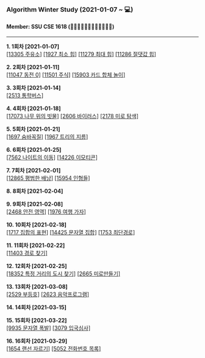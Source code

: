 ### Algorithm Winter Study (2021-01-07 ~ 💻)
#### Member: SSU CSE 1618 (👩‍💻👨‍💻👩‍💻👨‍💻👩‍💻👨‍💻) 
*** 
**1. 1회차 [2021-01-07]**  
[[13305 주유소]](https://github.com/yegyeom/Algorithm/blob/main/BOJ/11305.cpp)
[[1927 최소 힙]](https://github.com/yegyeom/Algorithm/blob/main/BOJ/1927.cpp)
[[11279 최대 힙]](https://github.com/yegyeom/Algorithm/blob/main/BOJ/11279.cpp)
[[11286 절댓값 힙]](https://github.com/yegyeom/Algorithm/blob/main/BOJ/11286.cpp)  
  
**2. 2회차 [2021-01-11]**  
  [[11047 동전 0]](https://github.com/yegyeom/Algorithm/blob/main/BOJ/11047.cpp)
[[11501 주식]](https://github.com/yegyeom/Algorithm/blob/main/BOJ/11501.cpp)
[[15903 카드 합체 놀이]](https://github.com/yegyeom/Algorithm/blob/main/BOJ/15903.cpp)  
  
**3. 3회차 [2021-01-14]**  
  [[2513 통학버스]](https://github.com/yegyeom/Algorithm/blob/main/BOJ/2513.cpp)  
    
**4. 4회차 [2021-01-18]**  
  [[17073 나무 위의 빗물]](https://github.com/yegyeom/Algorithm/blob/main/BOJ/17073.cpp)
[[2606 바이러스]](https://github.com/yegyeom/Algorithm/blob/main/BOJ/2606.cpp)
[[2178 미로 탐색]](https://github.com/yegyeom/Algorithm/blob/main/BOJ/2178.cpp)  
  
**5. 5회차 [2021-01-21]**  
  [[1697 숨바꼭질]](https://github.com/yegyeom/Algorithm/blob/main/BOJ/1697.cpp)
[[1967 트리의 지름]](https://github.com/yegyeom/Algorithm/blob/main/BOJ/1967.cpp)  
  
**6. 6회차 [2021-01-25]**  
  [[7562 나이트의 이동]](https://github.com/yegyeom/Algorithm/blob/main/BOJ/7562.cpp)
[[14226 이모티콘]](https://github.com/yegyeom/Algorithm/blob/main/BOJ/14226.cpp)   
  
**7. 7회차 [2021-02-01]**  
  [[12865 평범한 배낭]](https://github.com/yegyeom/Algorithm/blob/main/BOJ/12865.cpp)
[[15954 인형들]](https://github.com/yegyeom/Algorithm/blob/main/BOJ/15954.cpp)  
  
**8. 8회차 [2021-02-04]**   
  
**9. 9회차 [2021-02-08]**  
  [[2468 안전 영역]](https://github.com/yegyeom/Algorithm/blob/main/BOJ/2468.cpp)
[[1976 여행 가자]](https://github.com/yegyeom/Algorithm/blob/main/BOJ/1976.cpp)  
  
**10. 10회차 [2021-02-18]**  
  [[1717 집합의 표현]](https://github.com/yegyeom/Algorithm/blob/main/BOJ/1717.cpp)
[[14425 문자열 집합]](https://github.com/yegyeom/Algorithm/blob/main/BOJ/14425.cpp)
[[1753 최단경로]](https://github.com/yegyeom/Algorithm/blob/main/BOJ/1753.cpp)  
  
**11. 11회차 [2021-02-22]**  
  [[11403 경로 찾기]](https://github.com/yegyeom/Algorithm/blob/main/BOJ/11403.cpp)  
    
**12. 12회차 [2021-02-25]**  
  [[18352 특정 거리의 도시 찾기]](https://github.com/yegyeom/Algorithm/blob/main/BOJ/18352.cpp)
[[2665 미로만들기]](https://github.com/yegyeom/Algorithm/blob/main/BOJ/2665.cpp)  
  
**13. 13회차 [2021-03-08]**  
[[2529 부등호]](https://github.com/yegyeom/Algorithm/blob/main/BOJ/2529.cpp)
[[2623 음악프로그램]](https://github.com/yegyeom/Algorithm/blob/main/BOJ/2623.cpp)  
  
**14. 14회차 [2021-03-15]**  
  
**15. 15회차 [2021-03-22]**  
[[9935 문자열 폭발]](https://github.com/yegyeom/Algorithm/blob/main/BOJ/9935.cpp)
[[3079 입국심사]](https://github.com/yegyeom/Algorithm/blob/main/BOJ/3079.cpp)  
  
**16. 16회차 [2021-03-29]**  
[[1654 랜선 자르기]](https://github.com/yegyeom/Algorithm/blob/main/BOJ/1654.cpp)
[[5052 전화번호 목록]](https://github.com/yegyeom/Algorithm/blob/main/BOJ/5052.cpp)
